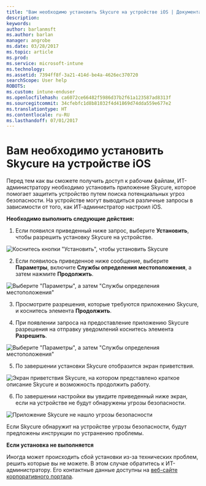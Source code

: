 ```yaml
---
title: "Вам необходимо установить Skycure на устройстве iOS | Документация Майкрософт"
description: 
keywords: 
author: barlanmsft
ms.author: barlan
manager: angrobe
ms.date: 03/28/2017
ms.topic: article
ms.prod: 
ms.service: microsoft-intune
ms.technology: 
ms.assetid: 7394ff8f-3a21-414d-be4a-4626ec370720
searchScope: User help
ROBOTS: 
ms.custom: intune-enduser
ms.openlocfilehash: ca6072ce66482f5986d37b2f61a123587ad8313f
ms.sourcegitcommit: 34cfebfc1d8b81032f4d41869d74dda559e677e2
ms.translationtype: HT
ms.contentlocale: ru-RU
ms.lasthandoff: 07/01/2017
---
```

# <a name="you-need-to-install-skycure-on-your-ios-device"></a>Вам необходимо установить Skycure на устройстве iOS

Перед тем как вы сможете получить доступ к рабочим файлам, ИТ-администратору необходимо установить приложение Skycure, которое помогает защитить устройство путем поиска потенциальных угроз безопасности. На устройстве могут выводиться различные запросы в зависимости от того, как ИТ-администратор настроил iOS.

**Необходимо выполнить следующие действия:**

1.  Если появился приведенный ниже запрос, выберите **Установить**, чтобы разрешить установку Skycure на устройстве.

  ![Коснитесь кнопки "Установить", чтобы установить Skycure](./media/ios-mtd-install-app-request.png)

2. Если появилось приведенное ниже сообщение, выберите **Параметры**, включите **Службы определения местоположения**, а затем нажмите **Продолжить**.

  ![Выберите "Параметры", а затем "Службы определения местоположения"](./media/ios-skycure-allow-location-services.png)

3. Просмотрите разрешения, которые требуются приложению Skycure, и коснитесь элемента **Продолжить**.

4. При появлении запроса на предоставление приложению Skycure разрешения на отправку уведомлений коснитесь элемента **Разрешить**.

  ![Выберите "Параметры", а затем "Службы определения местоположения"](./media/ios-skycure-allow-notifications.png)

5. По завершении установки Skycure отобразится экран приветствия.

  ![Экран приветствия Skycure, на котором представлено краткое описание Skycure и возможность продолжить работу.](./media/ios-skycure-welcome-screen.png)

6. По завершении настройки вы увидите приведенный ниже экран, если на устройстве не будут обнаружены угрозы безопасности.

  ![Приложение Skycure не нашло угрозы безопасности](./media/ios-skycure-no-threats-found.png)

Если Skycure обнаружит на устройстве угрозы безопасности, будут предложены инструкции по устранению проблемы.

**Если установка не выполняется**

Иногда может происходить сбой установки из-за технических проблем, решить которые вы не можете. В этом случае обратитесь к ИТ-администратору. Его контактные данные доступны на [веб-сайте корпоративного портала](http://portal.manage.microsoft.com).
